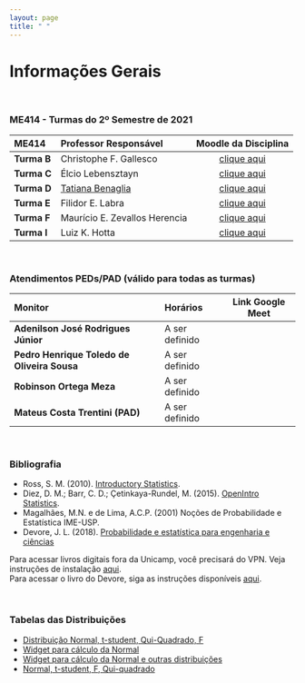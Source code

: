 ```yaml
---
layout: page
title: " "
---
```


# Informações Gerais

<br/>

### ME414 - Turmas do 2º Semestre de 2021

| ME414        | Professor Responsável        |  Moodle da Disciplina |  
|:-----------------|:-------------------------------------|:-----------------------------:|
| **Turma B**      | Christophe F. Gallesco   |  [clique aqui](https://moodle.ggte.unicamp.br/course/view.php?id=11466)    |
| **Turma C**      | Élcio Lebensztayn        |  [clique aqui](https://moodle.ggte.unicamp.br/course/view.php?id=11188)    |
| **Turma D**      | [Tatiana Benaglia](https://www.ime.unicap.br/~tatiana) |  [clique aqui](https://moodle.ggte.unicamp.br/course/view.php?id=11278) |
| **Turma E**      | Filidor E. Labra |  [clique aqui](https://moodle.ggte.unicamp.br/course/view.php?id=11455)    |
| **Turma F**      | Maurício E. Zevallos Herencia  |  [clique aqui](https://moodle.ggte.unicamp.br/course/view.php?id=11355)    |
| **Turma I**      | Luiz K. Hotta   |  [clique aqui](https://moodle.ggte.unicamp.br/course/view.php?id=11336)    |


<br />

### Atendimentos PEDs/PAD (válido para todas as turmas)

| Monitor        | Horários        |  Link Google Meet |  
|:----------------|:-------------------------------------|:-----------------------------:|
| **Adenilson José Rodrigues Júnior**      | A ser definido  |      |
| **Pedro Henrique Toledo de Oliveira Sousa**      | A ser definido  |      |
| **Robinson Ortega Meza**  | A ser definido  |      |
| **Mateus Costa Trentini (PAD)** | A ser definido  |      |


<br />



### Bibliografia

* Ross, S. M. (2010). [Introductory Statistics](http://www.sciencedirect.com/science/book/9780123743886).
* Diez, D. M.; Barr, C. D.; Çetinkaya-Rundel, M. (2015). [OpenIntro Statistics](https://leanpub.com/openintro-statistics).
* Magalhães, M.N. e de Lima, A.C.P. (2001) Noções de Probabilidade e Estatística IME-USP.
* Devore, J. L. (2018). [Probabilidade e estatística para engenharia e ciências](	http://acervus.unicamp.br/index.asp?codigo_sophia=1138563)

Para acessar livros digitais fora da Unicamp, você precisará do VPN. Veja instruções de instalação [aqui](http://www.ccuec.unicamp.br/ccuec/acesso_remoto_vpn). <br />
Para acessar o livro do Devore, siga as instruções disponíveis [aqui](https://www.biblioteca.fea.unicamp.br/sites/biblioteca/files/GuiaDeAcessoAosE-booksCengage.pdf).

<br />

### Tabelas das Distribuições

* [Distribuição Normal, t-student, Qui-Quadrado, F](Tabelas-impressao.pdf)
* [Widget para cálculo da Normal](https://www.wolframalpha.com/widgets/gallery/view.jsp?id=9bd010a31f27d2500aede72eb5852af2)
* [Widget para cálculo da Normal e outras distribuições](https://gallery.shinyapps.io/dist_calc/)
* [Normal, t-student, F, Qui-quadrado](http://www.bertolo.pro.br/FinEst/Estatistica/DistribuicaoProbabilidades2/normal/index.html)
